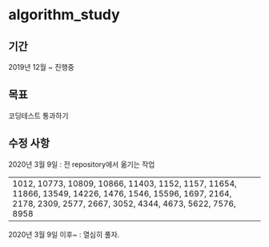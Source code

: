 # algorithm_study

<h2> 기간 </h2>
2019년 12월 ~ 진행중


<h2> 목표 </h2>
코딩테스트 통과하기 

<h2> 수정 사항 </h2>

2020년 3월 9일 : 전 repository에서 옮기는 작업
<table>
<tr>
  <td>
  1012, 10773, 10809, 10866, 11403, 1152, 1157, 11654, 11866, 13549, 14226, 1476, 1546, 15596,
  1697, 2164, 2178, 2309, 2577, 2667, 3052, 4344, 4673, 5622, 7576, 8958
  </td>
</tr>
</table>

2020년 3월 9일 이후~ : 열심히 풀자.
